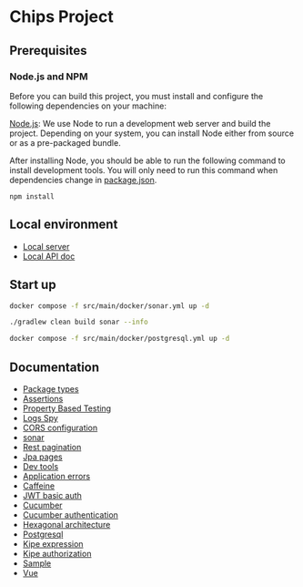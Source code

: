 # Chips Project

## Prerequisites

### Node.js and NPM

Before you can build this project, you must install and configure the following dependencies on your machine:

[Node.js](https://nodejs.org/): We use Node to run a development web server and build the project.
Depending on your system, you can install Node either from source or as a pre-packaged bundle.

After installing Node, you should be able to run the following command to install development tools.
You will only need to run this command when dependencies change in [package.json](package.json).

```
npm install
```

## Local environment

- [Local server](http://localhost:8081)
- [Local API doc](http://localhost:8081/swagger-ui.html)

<!-- jhipster-needle-localEnvironment -->

## Start up

```bash
docker compose -f src/main/docker/sonar.yml up -d
```

```bash
./gradlew clean build sonar --info
```

```bash
docker compose -f src/main/docker/postgresql.yml up -d
```


<!-- jhipster-needle-startupCommand -->

## Documentation

- [Package types](documentation/package-types.md)
- [Assertions](documentation/assertions.md)
- [Property Based Testing](documentation/property-based-testing.md)
- [Logs Spy](documentation/logs-spy.md)
- [CORS configuration](documentation/cors-configuration.md)
- [sonar](documentation/sonar.md)
- [Rest pagination](documentation/rest-pagination.md)
- [Jpa pages](documentation/jpa-pages.md)
- [Dev tools](documentation/dev-tools.md)
- [Application errors](documentation/application-errors.md)
- [Caffeine](documentation/caffeine.md)
- [JWT basic auth](documentation/jwt-basic-auth.md)
- [Cucumber](documentation/cucumber.md)
- [Cucumber authentication](documentation/cucumber-authentication.md)
- [Hexagonal architecture](documentation/hexagonal-architecture.md)
- [Postgresql](documentation/postgresql.md)
- [Kipe expression](documentation/kipe-expression.md)
- [Kipe authorization](documentation/kipe-authorization.md)
- [Sample](documentation/sample.md)
- [Vue](documentation/vue.md)

<!-- jhipster-needle-documentation -->
